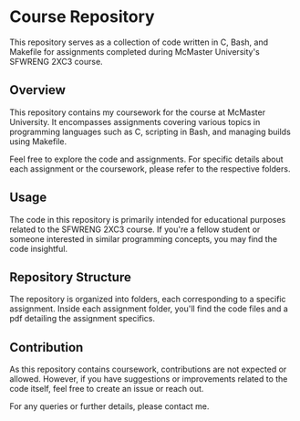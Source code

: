 # Course Repository

This repository serves as a collection of code written in C, Bash, and Makefile for assignments completed during McMaster University's SFWRENG 2XC3 course.

## Overview

This repository contains my coursework for the course at McMaster University. It encompasses assignments covering various topics in programming languages such as C, scripting in Bash, and managing builds using Makefile.

Feel free to explore the code and assignments. For specific details about each assignment or the coursework, please refer to the respective folders.

## Usage

The code in this repository is primarily intended for educational purposes related to the SFWRENG 2XC3 course. If you're a fellow student or someone interested in similar programming concepts, you may find the code insightful.

## Repository Structure

The repository is organized into folders, each corresponding to a specific assignment. Inside each assignment folder, you'll find the code files and a pdf detailing the assignment specifics.

## Contribution

As this repository contains coursework, contributions are not expected or allowed. However, if you have suggestions or improvements related to the code itself, feel free to create an issue or reach out.

For any queries or further details, please contact me.
